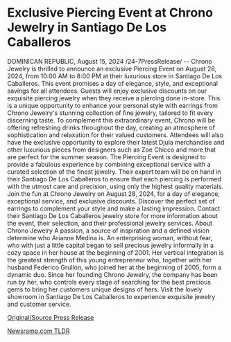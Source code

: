 # Exclusive Piercing Event at Chrono Jewelry in Santiago De Los Caballeros

DOMINICAN REPUBLIC, August 15, 2024 /24-7PressRelease/ -- Chrono Jewelry is thrilled to announce an exclusive Piercing Event on August 28, 2024, from 10:00 AM to 8:00 PM at their luxurious store in Santiago De Los Caballeros. This event promises a day of elegance, style, and exceptional savings for all attendees.  Guests will enjoy exclusive discounts on our exquisite piercing jewelry when they receive a piercing done in-store. This is a unique opportunity to enhance your personal style with earrings from Chrono Jewelry's stunning collection of fine jewelry, tailored to fit every discerning taste.  To complement this extraordinary event, Chrono will be offering refreshing drinks throughout the day, creating an atmosphere of sophistication and relaxation for their valued customers. Attendees will also have the exclusive opportunity to explore their latest Djula merchandise and other luxurious pieces from designers such as Zoe Chicco and more that are perfect for the summer season.  The Piercing Event is designed to provide a fabulous experience by combining exceptional service with a curated selection of the finest jewelry. Their expert team will be on hand in their Santiago De Los Caballeros to ensure that each piercing is performed with the utmost care and precision, using only the highest quality materials.  Join the fun at Chrono Jewelry on August 28, 2024, for a day of elegance, exceptional service, and exclusive discounts. Discover the perfect set of earrings to complement your style and make a lasting impression. Contact their Santiago De Los Caballeros jewelry store for more information about the event, their selection, and their professional jewelry services.  About Chrono Jewelry A passion, a source of inspiration and a defined vision determine who Arianne Medina is. An enterprising woman, without fear, who with just a little capital began to sell precious jewelry informally in a cozy space in her house at the beginning of 2001. Her vertical integration is the greatest strength of this young entrepreneur who, together with her husband Federico Grullón, who joined her at the beginning of 2005, form a dynamic duo. Since her founding Chrono Jewelry, the company has been run by her, who controls every stage of searching for the best precious gems to bring her customers unique designs of hers. Visit the lovely showroom in Santiago De Los Caballeros to experience exquisite jewelry and customer service. 

[Original/Source Press Release](https://www.24-7pressrelease.com/press-release/513445/exclusive-piercing-event-at-chrono-jewelry-in-santiago-de-los-caballeros) 

[Newsramp.com TLDR](https://newsramp.com/None) 